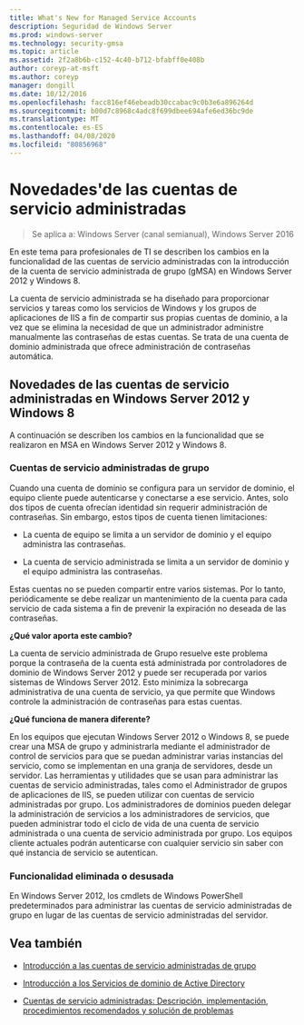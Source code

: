 ```yaml
---
title: What's New for Managed Service Accounts
description: Seguridad de Windows Server
ms.prod: windows-server
ms.technology: security-gmsa
ms.topic: article
ms.assetid: 2f2a8b6b-c152-4c40-b712-bfabff0e408b
author: coreyp-at-msft
ms.author: coreyp
manager: dongill
ms.date: 10/12/2016
ms.openlocfilehash: facc816ef46ebeadb30ccabac9c0b3e6a896264d
ms.sourcegitcommit: b00d7c8968c4adc8f699dbee694afe6ed36bc9de
ms.translationtype: MT
ms.contentlocale: es-ES
ms.lasthandoff: 04/08/2020
ms.locfileid: "80856968"
---
```

# <a name="what39s-new-for-managed-service-accounts"></a>Novedades&#39;de las cuentas de servicio administradas

>Se aplica a: Windows Server (canal semianual), Windows Server 2016

En este tema para profesionales de TI se describen los cambios en la funcionalidad de las cuentas de servicio administradas con la introducción de la cuenta de servicio administrada de grupo (gMSA) en Windows Server 2012 y Windows 8.

La cuenta de servicio administrada se ha diseñado para proporcionar servicios y tareas como los servicios de Windows y los grupos de aplicaciones de IIS a fin de compartir sus propias cuentas de dominio, a la vez que se elimina la necesidad de que un administrador administre manualmente las contraseñas de estas cuentas. Se trata de una cuenta de dominio administrada que ofrece administración de contraseñas automática.

## <a name="whats-new-for-managed-service-accounts-in-windows-server-2012-and-windows-8"></a><a name="versions"></a>Novedades de las cuentas de servicio administradas en Windows Server 2012 y Windows 8
A continuación se describen los cambios en la funcionalidad que se realizaron en MSA en Windows Server 2012 y Windows 8.

### <a name="group-managed-service-accounts"></a>Cuentas de servicio administradas de grupo
Cuando una cuenta de dominio se configura para un servidor de dominio, el equipo cliente puede autenticarse y conectarse a ese servicio. Antes, solo dos tipos de cuenta ofrecían identidad sin requerir administración de contraseñas. Sin embargo, estos tipos de cuenta tienen limitaciones:

-   La cuenta de equipo se limita a un servidor de dominio y el equipo administra las contraseñas.

-   La cuenta de servicio administrada se limita a un servidor de dominio y el equipo administra las contraseñas.

Estas cuentas no se pueden compartir entre varios sistemas. Por lo tanto, periódicamente se debe realizar un mantenimiento de la cuenta para cada servicio de cada sistema a fin de prevenir la expiración no deseada de las contraseñas.

**¿Qué valor aporta este cambio?**

La cuenta de servicio administrada de Grupo resuelve este problema porque la contraseña de la cuenta está administrada por controladores de dominio de Windows Server 2012 y puede ser recuperada por varios sistemas de Windows Server 2012. Esto minimiza la sobrecarga administrativa de una cuenta de servicio, ya que permite que Windows controle la administración de contraseñas para estas cuentas.

**¿Qué funciona de manera diferente?**

En los equipos que ejecutan Windows Server 2012 o Windows 8, se puede crear una MSA de grupo y administrarla mediante el administrador de control de servicios para que se puedan administrar varias instancias del servicio, como se implementan en una granja de servidores, desde un servidor. Las herramientas y utilidades que se usan para administrar las cuentas de servicio administradas, tales como el Administrador de grupos de aplicaciones de IIS, se pueden utilizar con cuentas de servicio administradas por grupo. Los administradores de dominios pueden delegar la administración de servicios a los administradores de servicios, que pueden administrar todo el ciclo de vida de una cuenta de servicio administrada o una cuenta de servicio administrada por grupo. Los equipos cliente actuales podrán autenticarse con cualquier servicio sin saber con qué instancia de servicio se autentican.

### <a name="removed-or-deprecated-functionality"></a><a name="interoperability"></a>Funcionalidad eliminada o desusada
En Windows Server 2012, los cmdlets de Windows PowerShell predeterminados para administrar las cuentas de servicio administradas de grupo en lugar de las cuentas de servicio administradas del servidor.

## <a name="see-also"></a>Vea también

-   [Introducción a las cuentas de servicio administradas de grupo](group-managed-service-accounts-overview.md)

-   [Introducción a los Servicios de dominio de Active Directory](active-directory-domain-services-overview.md)

-   [Cuentas de servicio administradas: Descripción, implementación, procedimientos recomendados y solución de problemas](https://blogs.technet.com/b/askds/archive/20../managed-service-accounts-understanding-implementing-best-practices-and-troubleshooting.aspx)


